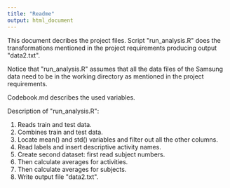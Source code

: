 ```yaml
---
title: "Readme"
output: html_document
---
```


This document decribes the project files. Script "run_analysis.R" does the transformations mentioned in the project requirements producing output "data2.txt".

Notice that "run_analysis.R" assumes that all the data files of the Samsung data need to be in the working directory as mentioned in the project requirements.


Codebook.md describes the used variables.

Description of "run_analysis.R":

1) Reads train and test data.
2) Combines train and test data.
3) Locate mean() and std() variables and filter out all the other columns.
4) Read labels and insert descriptive activity names.
5) Create second dataset: first read subject numbers.
6) Then calculate averages for activities.
7) Then calculate averages for subjects.
8) Write output file "data2.txt".



